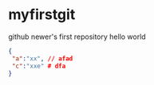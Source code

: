 # myfirstgit
github newer's first repository
hello world

```json
{
 "a":"xx", // afad
 "c":"xxe" # dfa
}
```
